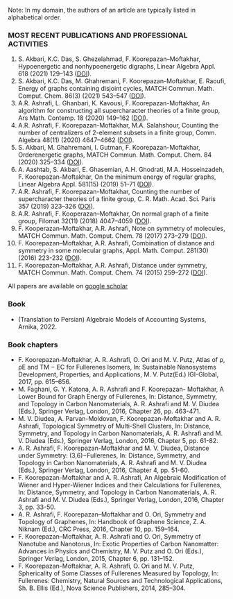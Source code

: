 Note: In my domain, the authors of an article are typically listed in alphabetical order.

### MOST RECENT PUBLICATIONS AND PROFESSIONAL ACTIVITIES
1. S. Akbari, K.C. Das, S. Ghezelahmad, F. Koorepazan–Moftakhar, Hypoenergetic and nonhypoenergetic digraphs, Linear Algebra Appl. 618 (2021) 129–143 (<a href="https://www.sciencedirect.com/science/article/pii/S0024379521000458">DOI</a>).
2. S. Akbari, K.C. Das, M. Ghahremani, F. Koorepazan-Moftakhar, E. Raoufi, Energy of graphs containing disjoint cycles, MATCH Commun. Math. Comput. Chem. 86(3) (2021) 543–547 (<a href="https://match.pmf.kg.ac.rs/electronic_versions/Match86/n3/match86n3_543-547.pdf">DOI</a>).
3. A.R. Ashrafi, L. Ghanbari, K. Kavousi, F. Koorepazan-Moftakhar, An algorithm for constructing all supercharacter theories of a finite group, Ars Math. Contemp. 18 (2020) 149–162 (<a href="https://amc-journal.eu/index.php/amc/article/view/1936">DOI</a>).
4. A.R. Ashrafi, F. Koorepazan-Moftakhar, M.A. Salahshour, Counting the number of centralizers of 2-element subsets in a finite group, Comm. Algebra 48(11) (2020) 4647–4662 (<a href="https://www.tandfonline.com/doi/abs/10.1080/00927872.2020.1769119?journalCode=lagb20">DOI</a>).
5. S. Akbari, M. Ghahremani, I. Gutman, F. Koorepazan-Moftakhar, Orderenergetic graphs, MATCH Commun. Math. Comput. Chem. 84 (2020) 325–334 (<a href="https://match.pmf.kg.ac.rs/electronic_versions/Match84/n2/match84n2_325-334.pdf">DOI</a>).
6. A. Aashtab, S. Akbari, E. Ghasemian, A.H. Ghodrati, M.A. Hosseinzadeh, F. Koorepazan-Moftakhar, On the minimum energy of regular graphs, Linear Algebra Appl. 581(15) (2019) 51–71 (<a href="https://www.sciencedirect.com/science/article/pii/S0024379519302824">DOI</a>).
7. A.R. Ashrafi, F. Koorepazan-Moftakhar, Counting the number of supercharacter theories of a finite group, C. R. Math. Acad. Sci. Paris 357 (2019) 323–326 (<a href="https://www.sciencedirect.com/science/article/pii/S1631073X19300615">DOI</a>).
8. A.R. Ashrafi, F. Kooperazan–Moftakhar, On normal graph of a finite group, Filomat 32(11) (2018) 4047–4059 (<a href="https://www.pmf.ni.ac.rs/filomat-content/2018/32-11/32-11-22-7016.pdf">DOI</a>).
9. F. Kooperazan–Moftakhar, A.R. Ashrafi, Note on symmetry of molecules, MATCH Commun. Math. Comput. Chem. 78 (2017) 273–279 (<a href="https://match.pmf.kg.ac.rs/electronic_versions/Match78/n2/match78n2_273-279.pdf">DOI</a>).
10. F. Koorepazan–Moftakhar, A.R. Ashrafi, Combination of distance and symmetry in some molecular graphs, Appl. Math. Comput. 281(30) (2016) 223-232 (<a href="https://www.sciencedirect.com/science/article/pii/S0096300316300741">DOI</a>).
11. F. Koorepazan–Moftakhar, A.R. Ashrafi, Distance under symmetry, MATCH Commun. Math. Comput. Chem. 74 (2015) 259–272 (<a href="https://match.pmf.kg.ac.rs/electronic_versions/Match74/n2/match74n2_259-272.pdf">DOI</a>).

All papers are available on <a href="https://scholar.google.com/citations?hl=en&user=2ELoRnYAAAAJ">google scholar</a>


### Book
- (Translation to Persian) Algebraic Models of Accounting Systems, Arnika, 2022.

### Book chapters
- F. Koorepazan-Moftakhar, A. R. Ashrafi, O. Ori and M. V. Putz, Atlas of ρ, ρE and TM − EC for Fullerenes Isomers, In: Sustainable Nanosystems Development, Properties, and Applications, M. V. Putz(Ed.) IGI-Global, 2017, pp. 615–656.
- M. Faghani, G. Y. Katona, A. R. Ashrafi and F. Koorepazan- Moftakhar, A Lower Bound for Graph Energy of Fullerenes, In: Distance, Symmetry, and Topology in Carbon Nanomaterials, A. R. Ashrafi and M. V. Diudea (Eds.), Springer Verlag, London, 2016, Chapter 26, pp. 463-471.
- M. V. Diudea, A. Parvan-Moldovan, F. Koorepazan-Moftakhar and A. R. Ashrafi, Topological Symmetry of Multi-Shell Clusters, In: Distance, Symmetry, and Topology in Carbon Nanomaterials, A. R. Ashrafi and M. V. Diudea (Eds.), Springer Verlag, London, 2016, Chapter 5, pp. 61-82.
- A. R. Ashrafi, F. Koorepazan-Moftakhar and M. V. Diudea, Distance under Symmetry: (3,6)−Fullerenes, In: Distance, Symmetry, and Topology in Carbon Nanomaterials, A. R. Ashrafi and M. V. Diudea (Eds.), Springer Verlag, London, 2016, Chapter 4, pp. 51-60.
- F. Koorepazan-Moftakhar and A. R. Ashrafi, An Algebraic Modification of Wiener and Hyper-Wiener Indices and their Calculations for Fullerenes, In: Distance, Symmetry, and Topology in Carbon Nanomaterials, A. R. Ashrafi and M. V. Diudea (Eds.), Springer Verlag, London, 2016, Chapter 3, pp. 33-50.
- A. R. Ashrafi, F. Koorepazan–Moftakhar and O. Ori, Symmetry and Topology of Graphenes, In: Handbook of Graphene Science, Z. A. Niknam (Ed.), CRC Press, 2016, Chapter 10, pp. 159–164.
- F. Koorepazan–Moftakhar, A. R. Ashrafi and O. Ori, Symmetry of Nanotube and Nanotorus, In: Exotic Properties of Carbon Nanomatter: Advances in Physics and Chemistry, M. V. Putz and O. Ori (Eds.), Springer Verlag, London, 2015, Chapter 6, pp. 131–152.
- F. Koorepazan-Moftakhar, A. R. Ashrafi, O. Ori and M. V. Putz, Sphericality of Some Classes of Fullerenes Measured by Topology, In: Fullerenes: Chemistry, Natural Sources and Technological Applications, Sh. B. Ellis (Ed.), Nova Science Publishers, 2014, 285–304.


